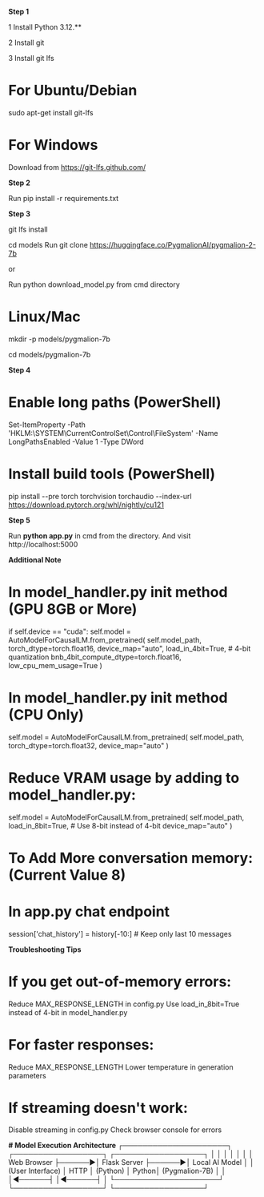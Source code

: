 **Step 1**

1 Install Python 3.12.**

2 Install git

3 Install git lfs 

# For Ubuntu/Debian
sudo apt-get install git-lfs

# For Windows
Download from https://git-lfs.github.com/

**Step 2**

Run pip install -r requirements.txt

**Step 3**

git lfs install

cd models
Run git clone https://huggingface.co/PygmalionAI/pygmalion-2-7b

or

Run python download_model.py from cmd directory

# Linux/Mac

mkdir -p models/pygmalion-7b

cd models/pygmalion-7b

**Step 4** 

# Enable long paths (PowerShell)
Set-ItemProperty -Path 'HKLM:\SYSTEM\CurrentControlSet\Control\FileSystem' -Name LongPathsEnabled -Value 1 -Type DWord

# Install build tools (PowerShell)
pip install --pre torch torchvision torchaudio --index-url https://download.pytorch.org/whl/nightly/cu121


**Step 5**

Run **python app.py** in cmd from the directory. 
And visit http://localhost:5000

**Additional Note**

# In model_handler.py __init__ method (GPU 8GB or More)
if self.device == "cuda":
    self.model = AutoModelForCausalLM.from_pretrained(
        self.model_path,
        torch_dtype=torch.float16,
        device_map="auto",
        load_in_4bit=True,  # 4-bit quantization
        bnb_4bit_compute_dtype=torch.float16,
        low_cpu_mem_usage=True
    )

# In model_handler.py __init__ method (CPU Only)
self.model = AutoModelForCausalLM.from_pretrained(
    self.model_path,
    torch_dtype=torch.float32,
    device_map="auto"
)

# Reduce VRAM usage by adding to model_handler.py:
self.model = AutoModelForCausalLM.from_pretrained(
    self.model_path,
    load_in_8bit=True,  # Use 8-bit instead of 4-bit
    device_map="auto"
)

# To Add More conversation memory: (Current Value 8)
# In app.py chat endpoint
session['chat_history'] = history[-10:]  # Keep only last 10 messages


**Troubleshooting Tips**
# If you get out-of-memory errors:
Reduce MAX_RESPONSE_LENGTH in config.py
Use load_in_8bit=True instead of 4-bit in model_handler.py
# For faster responses:
Reduce MAX_RESPONSE_LENGTH
Lower temperature in generation parameters
# If streaming doesn't work:
Disable streaming in config.py
Check browser console for errors

**# Model Execution Architecture**
┌─────────────────────┐       ┌──────────────────┐       ┌──────────────────┐
│                     │       │                  │       │                  │
│   Web Browser       ├──────►│   Flask Server   ├──────►│   Local AI Model │
│   (User Interface)  │ HTTP  │   (Python)       │ Python│   (Pygmalion-7B) │
│                     │◄──────┤                  │◄──────┤                  │
└─────────────────────┘       └──────────────────┘       └──────────────────┘
